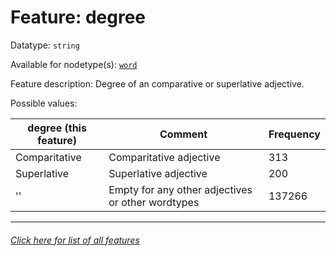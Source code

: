 # Feature: degree

Datatype: `string`

Available for nodetype(s): [`word`](wordnodefeatures.md#readme)

Feature description: Degree of an comparative or superlative adjective.

Possible values:

degree (this feature) | Comment | Frequency
--- | --- | ---
Comparitative | Comparitative adjective | 313
Superlative | Superlative adjective | 200
'' | Empty for any other adjectives or other wordtypes | 137266

---
###### [Click here for list of all features](home.md#readme)
